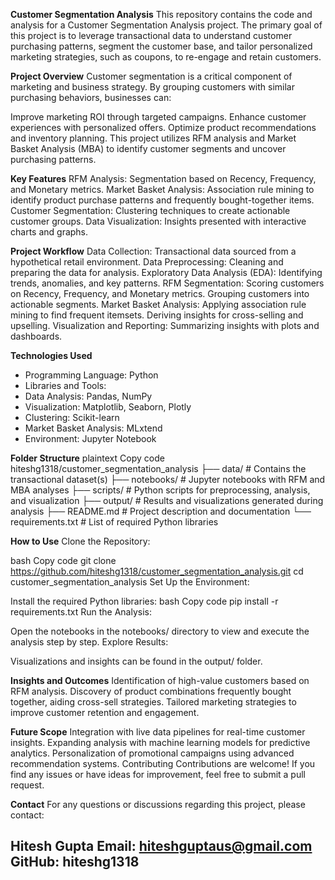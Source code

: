 **Customer Segmentation Analysis**
This repository contains the code and analysis for a Customer Segmentation Analysis project. The primary goal of this project is to leverage transactional data to understand customer purchasing patterns, segment the customer base, and tailor personalized marketing strategies, such as coupons, to re-engage and retain customers.

**Project Overview**
Customer segmentation is a critical component of marketing and business strategy. By grouping customers with similar purchasing behaviors, businesses can:

Improve marketing ROI through targeted campaigns.
Enhance customer experiences with personalized offers.
Optimize product recommendations and inventory planning.
This project utilizes RFM analysis and Market Basket Analysis (MBA) to identify customer segments and uncover purchasing patterns.

**Key Features**
RFM Analysis: Segmentation based on Recency, Frequency, and Monetary metrics.
Market Basket Analysis: Association rule mining to identify product purchase patterns and frequently bought-together items.
Customer Segmentation: Clustering techniques to create actionable customer groups.
Data Visualization: Insights presented with interactive charts and graphs.

**Project Workflow**
Data Collection: Transactional data sourced from a hypothetical retail environment.
Data Preprocessing: Cleaning and preparing the data for analysis.
Exploratory Data Analysis (EDA): Identifying trends, anomalies, and key patterns.
RFM Segmentation:
Scoring customers on Recency, Frequency, and Monetary metrics.
Grouping customers into actionable segments.
Market Basket Analysis:
Applying association rule mining to find frequent itemsets.
Deriving insights for cross-selling and upselling.
Visualization and Reporting: Summarizing insights with plots and dashboards.

**Technologies Used**
- Programming Language: Python
- Libraries and Tools:
- Data Analysis: Pandas, NumPy
- Visualization: Matplotlib, Seaborn, Plotly
- Clustering: Scikit-learn
- Market Basket Analysis: MLxtend
- Environment: Jupyter Notebook
  
**Folder Structure**
plaintext
Copy code
hiteshg1318/customer_segmentation_analysis
├── data/               # Contains the transactional dataset(s)
├── notebooks/          # Jupyter notebooks with RFM and MBA analyses
├── scripts/            # Python scripts for preprocessing, analysis, and visualization
├── output/             # Results and visualizations generated during analysis
├── README.md           # Project description and documentation
└── requirements.txt    # List of required Python libraries

**How to Use**
Clone the Repository:

bash
Copy code
git clone https://github.com/hiteshg1318/customer_segmentation_analysis.git
cd customer_segmentation_analysis
Set Up the Environment:

Install the required Python libraries:
bash
Copy code
pip install -r requirements.txt
Run the Analysis:

Open the notebooks in the notebooks/ directory to view and execute the analysis step by step.
Explore Results:

Visualizations and insights can be found in the output/ folder.

**Insights and Outcomes**
Identification of high-value customers based on RFM analysis.
Discovery of product combinations frequently bought together, aiding cross-sell strategies.
Tailored marketing strategies to improve customer retention and engagement.

**Future Scope**
Integration with live data pipelines for real-time customer insights.
Expanding analysis with machine learning models for predictive analytics.
Personalization of promotional campaigns using advanced recommendation systems.
Contributing
Contributions are welcome! If you find any issues or have ideas for improvement, feel free to submit a pull request.

**Contact**
For any questions or discussions regarding this project, please contact:

Hitesh Gupta
Email: hiteshguptaus@gmail.com
GitHub: hiteshg1318
   - 
